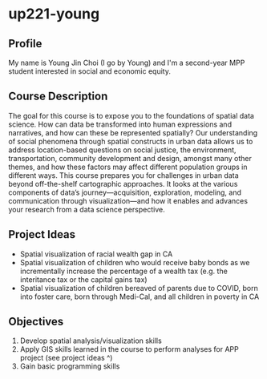 # up221-young

## Profile
My name is Young Jin Choi (I go by Young) and I'm a second-year MPP student interested in social and economic equity.

## Course Description
The goal for this course is to expose you to the foundations of spatial data science. How can data be transformed into human expressions and narratives, and how can these be represented spatially? Our understanding of social phenomena through spatial constructs in urban data allows us to address location-based questions on social justice, the environment, transportation, community development and design, amongst many other themes, and how these factors may affect different population groups in different ways. This course prepares you for challenges in urban data beyond off-the-shelf cartographic approaches. It looks at the various components of data’s journey—acquisition, exploration, modeling, and communication through visualization—and how it enables and advances your research from a data science perspective.

## Project Ideas
- Spatial visualization of racial wealth gap in CA
- Spatial visualization of children who would receive baby bonds as we incrementally increase the percentage of a wealth tax (e.g. the interitance tax or the capital gains tax)
- Spatial visualization of children bereaved of parents due to COVID, born into foster care, born through Medi-Cal, and all children in poverty in CA

## Objectives
1. Develop spatial analysis/visualization skills
2. Apply GIS skills learned in the course to perform analyses for APP project (see project ideas ^)
3. Gain basic programming skills
